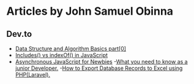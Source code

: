# Articles by John Samuel Obinna

## Dev.to

- [Data Structure and Algorithm Basics part[0] ](https://dev.to/adroitcoder/data-structure-and-algorithm-basics-part0)
- [Includes() vs indexOf() in JavaScript ](https://dev.to/adroitcoder/includes-vs-indexof-in-javascript)
- [Asynchronous JavaScript for Newbies](https://dev.to/adroitcoder/asynchronous-javascript-for-newbies-k61)
-[What you need to know as a junior Developer.](https://dev.to/adroitcoder/what-you-need-to-know-as-a-junior-developer-3an4)
-[How to Export Database Records to Excel using PHP(Laravel). ](https://dev.to/adroitcoder/how-to-export-database-records-to-excel-using-php-laravel-1g30)




